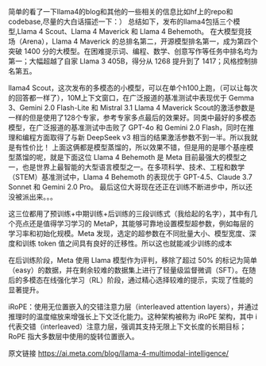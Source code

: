 简单的看了一下llama4的blog和其他的一些相关的信息比如hf上的repo和codebase,尽量的大白话描述一下：）
总结如下，发布的llama4包括三个模型,Llama 4 Scout、Llama 4 Maverick 和 Llama 4 Behemoth。
在大模型竞技场（Arena），Llama 4 Maverick 的总排名第二，开源模型排名第一，成为第四个突破 1400 分的大模型。在困难提示词、编程、数学、创意写作等任务中排名均为第一；大幅超越了自家 Llama 3 405B，得分从 1268 提升到了 1417；风格控制排名第五。

llama4 Scout，这次发布的多模态的小模型，可以在单个h100上跑，（可以让每次的回答都一样了），10M上下文窗口，在广泛报道的基准测试中表现优于 Gemma 3、Gemini 2.0 Flash-Lite 和 Mistral 3.1
Llama 4 Maverick Scout的激活参数是一样的但是使用了128个专家，参考专家多点最后的效果好。同类中最好的多模态模型，在广泛报道的基准测试中击败了 GPT-4o 和 Gemini 2.0 Flash，同时在推理和编程方面取得了与新 DeepSeek v3 相当的结果激活参数不到一半。所以我就是有性价比！
上面这俩都是模型蒸馏的，所以效果不错，但是用的是哪个基座模型蒸馏的呢，就是下面这位
Llama 4 Behemoth 是 Meta 目前最强大的模型之一，也是世界上最智能的大型语言模型之一。在多项科学、技术、工程和数学（STEM）基准测试中，Llama 4 Behemoth 的表现优于 GPT-4.5、Claude 3.7 Sonnet 和 Gemini 2.0 Pro。
最后这位大哥现在还正在训练不断进步中，所以还没被派出来。。。

这三位都用了预训练+中期训练+后训练的三段训练式（我给起的名字），其中有几个亮点还是值得学习学习的
MetaP，其能够可靠地设置模型超参数，例如每层的学习率和初始化规模。Meta 发现，选定的超参数在不同批量大小、模型宽度、深度和训练 token 值之间具有良好的迁移性。所以这也就能减少训练的成本

在后训练阶段，Meta 使用 Llama 模型作为评判，移除了超过 50% 的标记为简单（easy）的数据，并在剩余较难的数据集上进行了轻量级监督微调（SFT）。在随后的多模态在线强化学习（RL）阶段，通过精心选择较难的提示，实现了性能的显著提升。

iRoPE：使用无位置嵌入的交错注意力层（interleaved attention layers），并通过推理时的温度缩放来增强长上下文泛化能力。这种架构被称为 iRoPE 架构，其中 i 代表交错（interleaved）注意力层，强调其支持无限上下文长度的长期目标；RoPE 指大多数层中使用的旋转位置嵌入。


原文链接
https://ai.meta.com/blog/llama-4-multimodal-intelligence/
